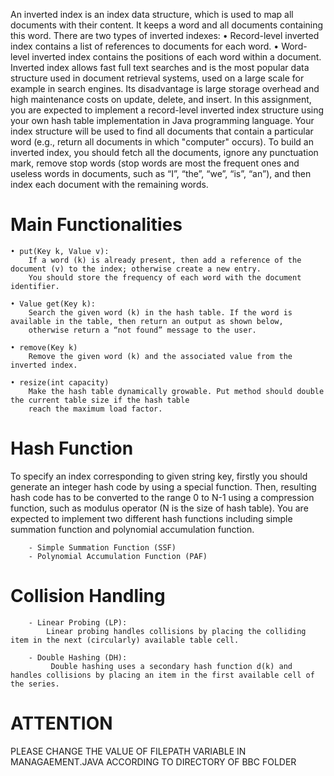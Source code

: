 An inverted index is an index data structure, which is used to map all documents with their content. It keeps a word and all documents containing this word. There are two types of inverted indexes: 
    • Record-level inverted index contains a list of references to documents for each word. 
    • Word-level inverted index contains the positions of each word within a document. 
Inverted index allows fast full text searches and is the most popular data structure used in document retrieval systems, used on a large scale for example in search engines. Its disadvantage is large storage overhead and high maintenance costs on update, delete, and insert.
In this assignment, you are expected to implement a record-level inverted index structure using your own hash table implementation in Java programming language. Your index structure will be used to find all documents that contain a particular word (e.g., return all documents in which "computer" occurs).
To build an inverted index, you should fetch all the documents, ignore any punctuation mark, remove stop words (stop words are most the frequent ones and useless words in documents, such as “I”, “the”, “we”, “is”, “an”), and then index each document with the remaining words.


# Main Functionalities
    • put(Key k, Value v):
        If a word (k) is already present, then add a reference of the document (v) to the index; otherwise create a new entry. 
        You should store the frequency of each word with the document identifier.

    • Value get(Key k):
        Search the given word (k) in the hash table. If the word is available in the table, then return an output as shown below, 
        otherwise return a “not found” message to the user.
        
    • remove(Key k)
        Remove the given word (k) and the associated value from the inverted index.
        
    • resize(int capacity)
        Make the hash table dynamically growable. Put method should double the current table size if the hash table 
        reach the maximum load factor. 
        
# Hash Function
To specify an index corresponding to given string key, firstly you should generate an integer hash code by using a special function. Then, resulting hash code has to be converted to the range 0 to N-1 using a compression function, such as modulus operator (N is the size of hash table). You are expected to implement two different hash functions including simple summation function and polynomial accumulation function.
        
        - Simple Summation Function (SSF)
        - Polynomial Accumulation Function (PAF)
        
# Collision Handling

        - Linear Probing (LP):
            Linear probing handles collisions by placing the colliding item in the next (circularly) available table cell.
            
        - Double Hashing (DH):
             Double hashing uses a secondary hash function d(k) and handles collisions by placing an item in the first available cell of the series.
        
        
# ATTENTION

   PLEASE CHANGE THE VALUE OF FILEPATH VARIABLE IN MANAGAEMENT.JAVA ACCORDING TO DIRECTORY OF BBC FOLDER

